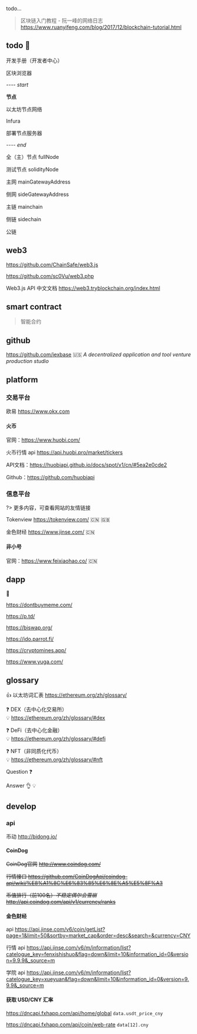 todo...

> 区块链入门教程 - 阮一峰的网络日志 https://www.ruanyifeng.com/blog/2017/12/blockchain-tutorial.html



## todo :memo:

开发手册（开发者中心）

 

区块浏览器



*---- start*

**节点**

以太坊节点网络

Infura

部署节点服务器

*---- end*

全（主）节点 fullNode

测试节点 solidityNode



主网 mainGatewayAddress

侧网 sideGatewayAddress



主链 mainchain

侧链 sidechain



公链



## web3

https://github.com/ChainSafe/web3.js

https://github.com/sc0Vu/web3.php



Web3.js API 中文文档 https://web3.tryblockchain.org/index.html



## smart contract

> 智能合约



## github

https://github.com/iexbase :us: *A decentralized application and tool venture production studio*



## platform

### 交易平台

欧易 https://www.okx.com <i class="bi bi-ladder"></i>

#### 火币

官网：https://www.huobi.com/ <i class="bi bi-ladder"></i> 

火币行情 api https://api.huobi.pro/market/tickers <i class="bi bi-ladder"></i>

API文档：https://huobiapi.github.io/docs/spot/v1/cn/#5ea2e0cde2

Github：https://github.com/huobiapi



### 信息平台

?>
更多内容，可查看网站的友情链接

Tokenview https://tokenview.com/ :cn: :uk:

金色财经 https://www.jinse.com/ :cn:

#### 非小号

官网：https://www.feixiaohao.co/ :cn:



## dapp

👀 

https://dontbuymeme.com/

https://p.td/

https://biswap.org/

https://ido.parrot.fi/

https://cryptomines.app/

https://www.yuga.com/



## glossary <i class="ri-fire-line light-red"></i>

👍 以太坊词汇表 https://ethereum.org/zh/glossary/

❓
DEX（去中心化交易所）  
💡
https://ethereum.org/zh/glossary/#dex

❓
DeFi（去中心化金融）  
💡
https://ethereum.org/zh/glossary/#defi

❓
NFT（非同质化代币）  
💡
https://ethereum.org/zh/glossary/#nft



Question
❓

Answer
👌
💡



## develop

### api

币动
http://bidong.io/



#### CoinDog

~~CoinDog官网~~
~~http://www.coindog.com/~~

~~行情接口 https://github.com/CoinDogApi/coindog-api/wiki/%E8%A1%8C%E6%83%85%E6%8E%A5%E5%8F%A3~~

~~币值排行（前100名）*不稳定偶尔会雪崩* http://api.coindog.com/api/v1/currency/ranks~~



#### 金色财经

 api
https://api.jinse.com/v6/coin/getList?page=1&limit=50&sortby=market_cap&order=desc&search=&currency=CNY

行情 api
https://api.jinse.com/v6/m/information/list?catelogue_key=fenxishishuo&flag=down&limit=10&information_id=0&version=9.9.9&_source=m

学院 api
https://api.jinse.com/v6/m/information/list?catelogue_key=xueyuan&flag=down&limit=10&information_id=0&version=9.9.9&_source=m



#### 获取 USD/CNY 汇率

https://dncapi.fxhapp.com/api/home/global `data.usdt_price_cny`

https://dncapi.fxhapp.com/api/coin/web-rate `data[12].cny`
